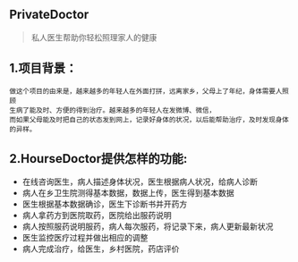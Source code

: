 ## PrivateDoctor

> 私人医生帮助你轻松照理家人的健康

## 1.项目背景：
    做这个项目的由来是，越来越多的年轻人在外面打拼，远离家乡，父母上了年纪，身体需要人照顾
    生病了能及时、方便的得到治疗。越来越多的年轻人在发微博、微信，
    而如果父母能及时把自己的状态发到网上，记录好身体的状况，以后能帮助治疗，及时发现身体的异样。
## 2.HourseDoctor提供怎样的功能:
* 在线咨询医生，病人描述身体状况，医生根据病人状况，给病人诊断
* 病人在乡卫生院测得基本数据，数据上传，医生得到基本数据
* 医生根据基本数据确诊，医生下诊断书并开药方
* 病人拿药方到医院取药，医院给出服药说明
* 病人按照服药说明服药，病人每次服药，将记录下来，病人更新最新状况
* 医生监控医疗过程并做出相应的调整
* 病人完成治疗，给医生，乡村医院，药店评价
